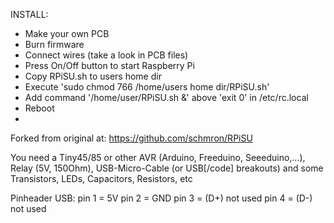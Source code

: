 INSTALL:

* Make your own PCB
* Burn firmware
* Connect wires (take a look in PCB files)
* Press On/Off button to start Raspberry Pi
* Copy RPiSU.sh to users home dir
* Execute 'sudo chmod 766 /home/users home dir/RPiSU.sh'
* Add command '/home/user/RPiSU.sh &' above 'exit 0' in /etc/rc.local
* Reboot
* 

Forked from original at:
https://github.com/schmron/RPiSU

You need a Tiny45/85 or other AVR (Arduino, Freeduino, Seeeduino,...), Relay (5V, 150Ohm), USB-Micro-Cable (or USB[/code] breakouts) and some Transistors, LEDs, Capacitors, Resistors, etc

Pinheader USB:
pin 1 = 5V
pin 2 = GND
pin 3 = (D+) not used
pin 4 = (D-) not used 
